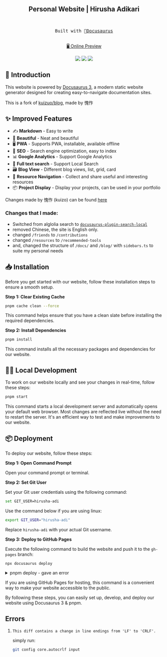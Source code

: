 <h2 align="center">
Personal Website | Hirusha Adikari
</h2><br>

<pre align="center">
 Built with 🦖<a href="https://docusaurus.io/">Docusaurus</a> 
</pre>

<p align="center">
<br>
<a href="https://hirusha.xyz">🖥 Online Preview</a>
<br><br> 
<a href="https://vercel.com/new/clone?repository-url=https://github.com/hirusha-adi/hirusha/tree/main&project-name=blog&repo-name=blog" rel="nofollow"><img src="https://vercel.com/button"></a>
<a href="https://app.netlify.com/start/deploy?repository=https://github.com/hirusha-adi/hirusha" rel="nofollow"><img src="https://www.netlify.com/img/deploy/button.svg"></a>
<a href="https://stackblitz.com/github/hirusha-adi/hirusha" rel="nofollow"><img src="https://developer.stackblitz.com/img/open_in_stackblitz.svg"></a>
</p>

## 👋 Introduction

This website is powered by [Docusaurus 3](https://docusaurus.io/), a modern static website generator designed for creating easy-to-navigate documentation sites.

This is a fork of [kuizuo/blog](https://github.com/kuizuo/blog), made by 愧怍

## ✨ Improved Features

- ✍️ **Markdown** - Easy to write
- 🎨 **Beautiful** - Neat and beautiful
- 🖥️ **PWA** - Supports PWA, installable, available offline
- 💯 **SEO** - Search engine optimization, easy to index
- 📊 **Google Analytics** - Support Google Analytics
- 🔎 **Full text search** - Support Local Search
- 🗃️ **Blog View** - Different blog views, list, grid, card
- 🌈 **Resource Navigation** - Collect and share useful and interesting resources
- 📦 **Project Display** - Display your projects, can be used in your portfolio

Changes made by 愧怍 (kuizo) can be found [here](https://kuizuo.cn/docs/docusaurus-guides)

### Changes that I made:

- Switched from alglolia search to [`docusaurus-plugin-search-local`](https://github.com/gabrielcsapo/docusaurus-plugin-search-local)
- removed Chinese, the site is English only.
- changed `/friends` to `/contributions`
- changed `/resources` to `/recommended-tools`
- and, changed the structure of `/docs/` and `/blog/` with `sidebars.ts` to suite my personal needs

## 📥 Installation

Before you get started with our website, follow these installation steps to ensure a smooth setup.

**Step 1: Clear Existing Cache**

```bash
pnpm cache clean --force
```

This command helps ensure that you have a clean slate before installing the required dependencies.

**Step 2: Install Dependencies**

```bash
pnpm install
```

This command installs all the necessary packages and dependencies for our website.

## 👩‍💻 Local Development

To work on our website locally and see your changes in real-time, follow these steps:

```bash
pnpm start
```

This command starts a local development server and automatically opens your default web browser. Most changes are reflected live without the need to restart the server. It's an efficient way to test and make improvements to our website.

## 📦 Deployment

To deploy our website, follow these steps:

**Step 1: Open Command Prompt**

Open your command prompt or terminal.

**Step 2: Set Git User**

Set your Git user credentials using the following command:

```bash
set GIT_USER=hirusha-adi
```

Use the command below if you are using linux:

```bash
export GIT_USER="hirusha-adi"
```

Replace `hirusha-adi` with your actual Git username.

**Step 3: Deploy to GitHub Pages**

Execute the following command to build the website and push it to the `gh-pages` branch:

```bash
npx docusaurus deploy
```

<details>
<summary>pnpm deploy - gave an error</summary>

```bash
>pnpm deploy
 ERR_PNPM_CANNOT_DEPLOY  A deploy is only possible from inside a workspace
```

</details>

If you are using GitHub Pages for hosting, this command is a convenient way to make your website accessible to the public.

By following these steps, you can easily set up, develop, and deploy our website using Docusaurus 3 & pnpm.

## Errors

1. `This diff contains a change in line endings from 'LF' to 'CRLF'.`

    simply run:

    ```bash
    git config core.autocrlf input
    ```

